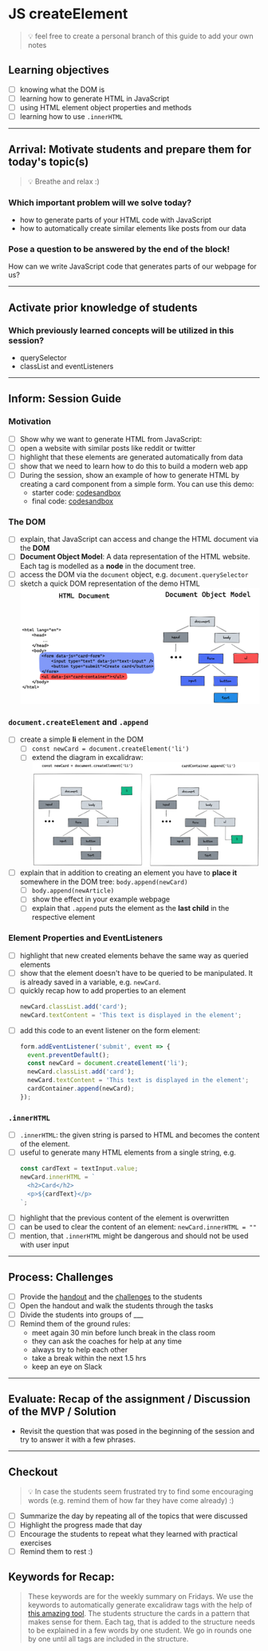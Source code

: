 # JS createElement

> 💡 feel free to create a personal branch of this guide to add your own notes

## Learning objectives

- [ ] knowing what the DOM is
- [ ] learning how to generate HTML in JavaScript
- [ ] using HTML element object properties and methods
- [ ] learning how to use `.innerHTML`

---

## Arrival: Motivate students and prepare them for today's topic(s)

> 💡 Breathe and relax :)

### Which important problem will we solve today?

- how to generate parts of your HTML code with JavaScript
- how to automatically create similar elements like posts from our data

### Pose a question to be answered by the end of the block!

How can we write JavaScript code that generates parts of our webpage for us?

---

## Activate prior knowledge of students

### Which previously learned concepts will be utilized in this session?

- querySelector
- classList and eventListeners

---

## Inform: Session Guide

### Motivation

- [ ] Show why we want to generate HTML from JavaScript:
- [ ] open a website with similar posts like reddit or twitter
- [ ] highlight that these elements are generated automatically from data
- [ ] show that we need to learn how to do this to build a modern web app
- [ ] During the session, show an example of how to generate HTML by creating a card component from
      a simple form. You can use this demo:
  - starter code:
    [codesandbox](https://codesandbox.io/s/github/neuefische/web-exercises/tree/main/sessions/js-createelement/demo-start?file=/js/index.js)
  - final code:
    [codesandbox](https://codesandbox.io/s/github/neuefische/web-exercises/tree/main/sessions/js-createelement/demo-end?file=/js/index.js)

### The DOM

- [ ] explain, that JavaScript can access and change the HTML document via the **DOM**
- [ ] **Document Object Model**: A data representation of the HTML website. Each tag is modelled as
      a **node** in the document tree.
- [ ] access the DOM via the `document` object, e.g. `document.querySelector`
- [ ] sketch a quick DOM representation of the demo HTML ![dom and createElement](assets/DOM.png)

### `document.createElement` and `.append`

- [ ] create a simple **li** element in the DOM
  - [ ] `const newCard = document.createElement('li')`
  - [ ] extend the diagram in excalidraw: ![dom and createElement](assets/createElement.png)
- [ ] explain that in addition to creating an element you have to **place it** somewhere in the DOM
      tree: `body.append(newCard)`
  - [ ] `body.append(newArticle)`
  - [ ] show the effect in your example webpage
  - [ ] explain that `.append` puts the element as the **last child** in the respective element

### Element Properties and EventListeners

- [ ] highlight that new created elements behave the same way as queried elements
- [ ] show that the element doesn't have to be queried to be manipulated. It is already saved in a
      variable, e.g. `newCard`.
- [ ] quickly recap how to add properties to an element
  ```js
  newCard.classList.add('card');
  newCard.textContent = 'This text is displayed in the element';
  ```
- [ ] add this code to an event listener on the form element:
  ```js
  form.addEventListener('submit', event => {
  	event.preventDefault();
  	const newCard = document.createElement('li');
  	newCard.classList.add('card');
  	newCard.textContent = 'This text is displayed in the element';
  	cardContainer.append(newCard);
  });
  ```

### `.innerHTML`

- [ ] `.innerHTML`: the given string is parsed to HTML and becomes the content of the element.
- [ ] useful to generate many HTML elements from a single string, e.g.
  ```js
  const cardText = textInput.value;
  newCard.innerHTML = `
  	<h2>Card</h2>
  	<p>${cardText}</p>
  `;
  ```
- [ ] highlight that the previous content of the element is overwritten
- [ ] can be used to clear the content of an element: `newCard.innerHTML = ""`
- [ ] mention, that `.innerHTML` might be dangerous and should not be used with user input

---

## Process: Challenges

- [ ] Provide the [handout](js-createelement.md) and the
      [challenges](challenges-js-createelement.md) to the students
- [ ] Open the handout and walk the students through the tasks
- [ ] Divide the students into groups of \_\_\_
- [ ] Remind them of the ground rules:
  - meet again 30 min before lunch break in the class room
  - they can ask the coaches for help at any time
  - always try to help each other
  - take a break within the next 1.5 hrs
  - keep an eye on Slack

---

## Evaluate: Recap of the assignment / Discussion of the MVP / Solution

- Revisit the question that was posed in the beginning of the session and try to answer it with a
  few phrases.

---

## Checkout

> 💡 In case the students seem frustrated try to find some encouraging words (e.g. remind them of
> how far they have come already) :)

- [ ] Summarize the day by repeating all of the topics that were discussed
- [ ] Highlight the progress made that day
- [ ] Encourage the students to repeat what they learned with practical exercises
- [ ] Remind them to rest :)

## Keywords for Recap:

> These keywords are for the weekly summary on Fridays. We use the keywords to automatically
> generate excalidraw tags with the help of
> [this amazing tool](https://github.com/F-Kirchhoff/tag-cloud-generator). The students structure
> the cards in a pattern that makes sense for them. Each tag, that is added to the structure needs
> to be explained in a few words by one student. We go in rounds one by one until all tags are
> included in the structure.

